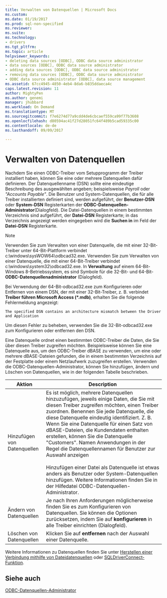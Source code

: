 ```yaml
---
title: Verwalten von Datenquellen | Microsoft Docs
ms.custom: 
ms.date: 01/19/2017
ms.prod: sql-non-specified
ms.reviewer: 
ms.suite: 
ms.technology:
- drivers
ms.tgt_pltfrm: 
ms.topic: article
helpviewer_keywords:
- deleting data sources [ODBC], ODBC data source administrator
- data sources [ODBC], ODBC data source administrator
- adding data sources [ODBC], ODBC data source administrator
- removing data sources [ODBC], ODBC data source administrator
- ODBC data source administrator [ODBC], data source management
ms.assetid: 67cc4945-4850-4eb4-8da6-b835ddaeca4c
caps.latest.revision: 11
author: MightyPen
ms.author: genemi
manager: jhubbard
ms.workload: On Demand
ms.translationtype: MT
ms.sourcegitcommit: f7e6274d77a9cdd4de6cbcaef559ca99f77b3608
ms.openlocfilehash: d80594ac41f27d28051fc64f489b5cad59335c00
ms.contentlocale: de-de
ms.lasthandoff: 09/09/2017

---
```

# <a name="managing-data-sources"></a>Verwalten von Datenquellen
Nachdem Sie einen ODBC-Treiber vom Setupprogramm der Treiber installiert haben, können Sie eine oder mehrere Datenquellen dafür definieren. Der Datenquellenname (DSN) sollte eine eindeutige Beschreibung des ausgewählten angeben; beispielsweise *Payroll* oder *"Accounts Payable"*. Die Benutzer und System-Datenquellen, die für alle Treiber installierten definiert sind, werden aufgeführt, der **Benutzer-DSN** oder **System-DSN** Registerkarten der **ODBC-Datenquellen-Administrator**(Dialogfeld). Die Datei-Datenquellen in einem bestimmten Verzeichnis sind aufgeführt, der **Datei-DSN** Registerkarte; in das Verzeichnis angezeigt werden eingegeben wird die **Suchen in** im Feld der **Datei-DSN** Registerkarte.  
  
> [!NOTE]  
>  Verwenden Sie zum Verwalten von einer Datenquelle, die mit einer 32-Bit-Treiber unter 64-Bit-Plattform verbindet c:\windows\sysWOW64\odbcad32.exe. Verwenden Sie zum Verwalten von einer Datenquelle, die mit einer 64-Bit-Treiber verbindet c:\windows\system32\odbcad32.exe. In **Verwaltung** auf einem 64-Bit-Windows 8-Betriebssystem, es sind Symbole für die 32-Bit- und 64-Bit- **ODBC-Datenquellenadministrator** (Dialogfeld).  
  
 Bei Verwendung der 64-Bit-odbcad32.exe zum Konfigurieren oder Entfernen von einem DSN, der mit einer 32-Bit-Treiber, z. B. verbindet **Treiber führen Microsoft Access (\*.mdb)**, erhalten Sie die folgende Fehlermeldung angezeigt:  
  
```  
The specified DSN contains an architecture mismatch between the Driver and Application  
```  
  
 Um diesen Fehler zu beheben, verwenden Sie die 32-Bit-odbcad32.exe zum Konfigurieren oder entfernen den DSN.  
  
 Eine Datenquelle ordnet einen bestimmten ODBC-Treiber die Daten, die Sie über diesen Treiber zugreifen möchten. Beispielsweise können Sie eine Datenquelle aus, um den ODBC-Treiber dBASE zu verwenden, um eine oder mehrere dBASE-Dateien gefunden, die in einem bestimmten Verzeichnis auf der Festplatte oder einem Netzlaufwerk zuzugreifen erstellen. Verwenden die ODBC-Datenquellen-Administrator, können Sie hinzufügen, ändern und Löschen von Datenquellen, wie in der folgenden Tabelle beschrieben.  
  
|Aktion|Description|  
|------------|-----------------|  
|Hinzufügen von Datenquellen|Es ist möglich, mehrere Datenquellen hinzuzufügen, jeweils einige Daten, die Sie mit diesen Treiber zugreifen möchten, einen Treiber zuordnen. Benennen Sie jede Datenquelle, die diese Datenquelle eindeutig identifiziert. Z. B. Wenn Sie eine Datenquelle für einen Satz von dBASE-Dateien, die Kundendaten enthalten erstellen, können Sie die Datenquelle "Customers". Namen Anwendungen in der Regel die Datenquellennamen für Benutzer zur Auswahl anzeigen<br /><br /> Hinzufügen einer Datei als Datenquelle ist etwas anders als Benutzer oder System-Datenquellen hinzufügen. Weitere Informationen finden Sie in der Hilfedatei ODBC-Datenquellen-Administrator.|  
|Ändern von Datenquellen|Je nach Ihren Anforderungen möglicherweise finden Sie es zum Konfigurieren von Datenquellen. Sie können die Optionen zurücksetzen, indem Sie auf **konfigurieren** in alle Treiber einrichten (Dialogfeld).|  
|Löschen von Datenquellen|Klicken Sie auf **entfernen** nach der Auswahl einer Datenquelle.|  
  
 Weitere Informationen zu Datenquellen finden Sie unter [Herstellen einer Verbindung mithilfe von Dateidatenquellen](../../odbc/reference/develop-app/connecting-using-file-data-sources.md) oder [SQLDriverConnect-Funktion](../../odbc/reference/syntax/sqldriverconnect-function.md).  
  
## <a name="see-also"></a>Siehe auch  
 [ODBC-Datenquellen-Administrator](../../odbc/admin/odbc-data-source-administrator.md)

